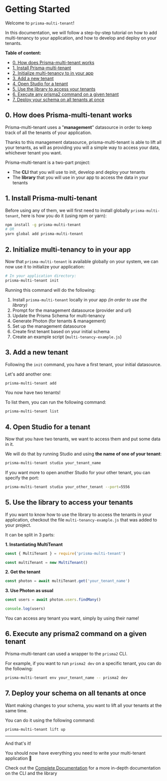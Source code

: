 # Getting Started

Welcome to `prisma-multi-tenant`!

In this documentation, we will follow a step-by-step tutorial on how to add multi-tenancy to your application, and how to develop and deploy on your tenants.

**Table of content:**

- [0. How does Prisma-multi-tenant works](#0-how-does-prisma-multi-tenant-works)
- [1. Install Prisma-multi-tenant](#1-install-prisma-multi-tenant)
- [2. Initialize multi-tenancy to in your app](#2-initialize-multi-tenancy-to-in-your-app)
- [3. Add a new tenant](#3-add-a-new-tenant)
- [4. Open Studio for a tenant](#4-open-studio-for-a-tenant)
- [5. Use the library to access your tenants](#5-use-the-library-to-access-your-tenants)
- [6. Execute any prisma2 command on a given tenant](#6-execute-any-prisma2-command-on-a-given-tenant)
- [7. Deploy your schema on all tenants at once](#7-deploy-your-schema-on-all-tenants-at-once)

## 0. How does Prisma-multi-tenant works

Prisma-multi-tenant uses a "**management**" datasource in order to keep track of all the tenants of your application.

Thanks to this management datasource, prisma-multi-tenant is able to lift all your tenants, as will as providing you will a simple way to access your data, whichever tenant you want.

Prisma-multi-tenant is a two-part project:

- The **CLI** that you will use to init, develop and deploy your tenants
- The **library** that you will use in your app to access the data in your tenants

## 1. Install Prisma-multi-tenant

Before using any of them, we will first need to install globally `prisma-multi-tenant`, here is how you do it (using npm or yarn):

```sh
npm install -g prisma-multi-tenant
# OR
yarn global add prisma-multi-tenant
```

## 2. Initialize multi-tenancy to in your app

Now that `prisma-multi-tenant` is available globally on your system, we can now use it to initialize your application:

```sh
# In your application directory:
prisma-multi-tenant init
```

Running this command will do the following:

1. Install `prisma-multi-tenant` locally in your app _(in order to use the library)_
2. Prompt for the management datasource (provider and url)
3. Update the Prisma Schema for multi-tenancy
4. Generate Photon (for tenants & management)
5. Set up the management datasource
6. Create first tenant based on your initial schema
7. Create an example script (`multi-tenancy-example.js`)

## 3. Add a new tenant

Following the `init` command, you have a first tenant, your initial datasource.

Let's add another one:

```sh
prisma-multi-tenant add
```

You now have two tenants!

To list them, you can run the following command:

```sh
prisma-multi-tenant list
```

## 4. Open Studio for a tenant

Now that you have two tenants, we want to access them and put some data in it.

We will do that by running Studio and using **the name of one of your tenant**:

```sh
prisma-multi-tenant studio your_tenant_name
```

If you want more to open another Studio for your other tenant, you can specify the port:

```sh
prisma-multi-tenant studio your_other_tenant --port=5556
```

## 5. Use the library to access your tenants

If you want to know how to use the library to access the tenants in your application, checkout the file `multi-tenancy-example.js` that was added to your project.

It can be split in 3 parts:

**1. Instantiating MultiTenant**

```js
const { MultiTenant } = require('prisma-multi-tenant')

const multiTenant = new MultiTenant()
```

**2. Get the tenant**

```js
const photon = await multiTenant.get('your_tenant_name')
```

**3. Use Photon as usual**

```js
const users = await photon.users.findMany()

console.log(users)
```

You can access any tenant you want, simply by using their name!

## 6. Execute any prisma2 command on a given tenant

Prisma-multi-tenant can used a wrapper to the `prisma2` CLI.

For example, if you want to run `prisma2 dev` on a specific tenant, you can do the following:

```sh
prisma-multi-tenant env your_tenant_name -- prisma2 dev
```

## 7. Deploy your schema on all tenants at once

Want making changes to your schema, you want to lift all your tenants at the same time.

You can do it using the following command:

```sh
prisma-multi-tenant lift up
```

---

And that's it!

You should now have everything you need to write your multi-tenant application 🥳

Check out the [Complete Documentation](/docs/Complete_Documentation.md) for a more in-depth documentation on the CLI and the library
